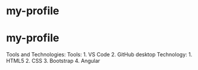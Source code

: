 # my-profile

# my-profile

Tools and Technologies:
Tools:
    1. VS Code
    2. GitHub desktop
Technology:
    1. HTML5
    2. CSS
    3. Bootstrap
    4. Angular